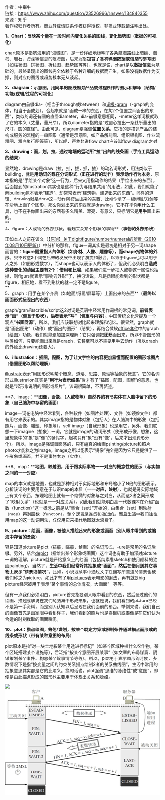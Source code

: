 作者：中崋牛  
链接：https://www.zhihu.com/question/23526966/answer/134840355  
来源：知乎  
著作权归作者所有。商业转载请联系作者获得授权，非商业转载请注明出处。  
  

**1、Chart：反映某个量在一段时间内变化关系的图线，变化趋势图**（**数据的可视化**）  
  
chart原本是指航海用的“海域图”，是一份详细地标明了各条航海路线上暗礁、海岛、岩石、海深等信息的航海图，后来泛指**包含了各种详细数据或信息的参考图**（如柱状图，饼状图，折线图，趋势图等等），也就是说，chart是以**数据信息**为基础的，最终呈现出的图线完全依赖于各种详细的数据而产生，如果没有数据作为支撑，则对应的图线或趋势根本无从谈起。  
  
**2、diagram：示意图，用简单的图线框对产品或过程所作的图示和解释**（**结构/功能/逻辑/过程的可视化**）  
  
diagram由前缀dia-（相当于through或between）和[词根-gram](https://www.zhihu.com/search?q=%E8%AF%8D%E6%A0%B9-gram&search_source=Entity&hybrid_search_source=Entity&hybrid_search_extra=%7B%22sourceType%22%3A%22answer%22%2C%22sourceId%22%3A134840355%7D)（-graph的变体，相当于画或划），合起来就是“画成一串的东西，在某2个位置之间画出的东西”，类似的词还有圆的直径diameter，dia-前缀意思相同，-meter这样词根就取了它的本义（丈量，量尺寸），所以diameter指的是“过圆心拉出一条线所量出的尺寸，圆的直径”。由此可见，diagram更强调**位置关系**，它指的是描述产品的结构或服务的流程的一串图形（通常是示意图，如产品解剖图、组织架构图、作业流程图、程序执行图等等），所以呢，严格地说[flow chart](https://www.zhihu.com/search?q=flow%20chart&search_source=Entity&hybrid_search_source=Entity&hybrid_search_extra=%7B%22sourceType%22%3A%22answer%22%2C%22sourceId%22%3A134840355%7D)应该叫flow diagram才对  
  
**3、drawing：画，划，拉，通过笔端的运动所“拉”出的的线条画**（**手持工具运动的结果**）  
  
显然地，drawing是draw（拉，扯，拔，抓，抽）的动名词形式，用法类似于building，就是**用动词的现在分词形式（正在进行的动作）表示动作行为本身**，原本指的是“手绘某个对象”这一行为，后来又用指动作的结果（手绘出来的东西），后面提到的illustration其实也是这种“行为与结果共用”的用法，如此，我们就能了解[building](https://www.zhihu.com/search?q=building&search_source=Entity&hybrid_search_source=Entity&hybrid_search_extra=%7B%22sourceType%22%3A%22answer%22%2C%22sourceId%22%3A134840355%7D)原本表示“建造”，却常常表示“建筑物，建造出来的东西”。同样的道理，drawing就是draw这一动作所衍生出来的东西，比如你拿了一根树脂/刀剑等在沙地上画了个图形，那么你划出来的东西就是drawing，它不在乎你用什么工具，也不在乎你画出来的东西有多么精美、漂亮、有意义，只标明它是**用手**画出来的。  
**  
4、figure：人或物的外部形状，看起来象某个形状的事物**（**事物的外部形状**）  
  
正如本人之前在该文（[【原创】关于digit/figure/number/numeral的辨析（2010年08月10日更新）](https://link.zhihu.com/?target=http%3A//hi.baidu.com/heartsoft2008/blog/item/4c0a04f43af906e27709d76e.html)）中分析的那样，figue一词其实是最初是相对于另一词shape而言的：**figure侧重指人的体形（如身材、人像、雕像等），而shape指物体的外形**。只不过这2个词在后来的发展中出现了演变和融合，以致于figure也可以用于人之外（如图形或数字），而shape也可以表示人的体形了，但我们必须明白**造成这种变化的动因主要有2个：借用和比喻**。如果我们进一步把人或物这一属性也抽掉，则figure就表示“事物的外形”了，换句话说，凡是肉眼能看到的形状都是figure，相反地，看不到形状的就一定不是figure。  
**  
5、graph：用手在某个介质（如地面/纸面/屏幕等）上画出来的东西**（**最终以画面形式呈现出的东西**）  
  
graph/gram和scrible/script这2对词是英语中经常用作词根的常见词，**前者表示“画”（侧重于形状），后者表示“写”（侧重与内容）**。中国传统文化常提及一个观点“**书画同源**”，所以，我们应该联想对比起来理解和记忆。很显然，graph就是“画出图形”（动作）或“画出的图形”（结果），再结合微软[office套件](https://www.zhihu.com/search?q=office%E5%A5%97%E4%BB%B6&search_source=Entity&hybrid_search_source=Entity&hybrid_search_extra=%7B%22sourceType%22%3A%22answer%22%2C%22sourceId%22%3A134840355%7D)中的graph（绘图）功能，我们就能更加加深理解：它只强调把**图形**画出来，所以不管图形的种类如何，只要能画出来就是graph，它甚至可以不需要用手去动作（所以graph的外延比drawing还要大）。  
  
**6、illustration：插图，配图，为了让文字性的内容更加易懂而配置的图形或图片**（**借重图形以帮助理解**）  
  
[illustrate](https://www.zhihu.com/search?q=illustrate&search_source=Entity&hybrid_search_source=Entity&hybrid_search_extra=%7B%22sourceType%22%3A%22answer%22%2C%22sourceId%22%3A134840355%7D)表示“用图形说明某个概念、道理、思路、原理等抽象的概念”。它的名词形式illustration其实是“**用行为表示结果**”后才有了“插图，配图，图解”的意思，也就是“起形象说明的图形或图片”。该词很简单，不再赘述。  
  
**7、image：****图像，画像，（人或物等）自然界的有形实体在人脑中留下的形象**（**自己脑海中存留的画面**）  
  
image一词在电脑中经常看到，各种软件（如图片处理）、文件（如镜像文件）都有用它来表示的。其实image指的是物体对象（包括人）在人脑海中的形象（包括照片、画像、雕塑、印象等），self image（自我形象）也是用它，另外，我们联想一下imagine（想象）一词，它就是image的动词形式（使形成形像，想象，这里想象中的“象”是“像”的通假字，起初只有“象”没有“像”，后来才出现词形分化）。所以，image是强调画面感的，只有逼真的绘画painting/picture和照片photo才能称之为image，image之所以能表示“镜像”完全是因为它只是提供了一个形象或画面，并不是事物本身（实体）。  
  
**8、map：****地图，映射图，用于跟实际事物一一对应的概念性的图示**（**与实物之间的一一对应**）  
  
map的本义就是地图，也就是那种相对于实际地形和布局缩小了N倍的图形表示。分析该词的主要用意在于认识map的本质（**一一对应，映射**），也就是说实际地域上有某个东西，按理地图上就有一个缩微的对象与之对应，从而这2者之间形成了“映射关系”（也就是一一对应关系）。如此我们就能明白高一代数课本在介绍“函数（function）”这一概念之前是从“集合（set）”开始的，由集合（set）到映射（map）再到函数（function），整个逻辑是连贯和递进的。而且生活中我们往往用map的这一动词用法，仅仅用它来指代地图就太浪费了。  
  
**9、picture：绘画，画像，被他人描绘出来的形象或画面**（**别人眼中看到的或脑海中存留的景象**）  
  
容易知道picture是pict（描摹，临摹，绘画）的名词形式，-ure是常见的名词后缀。另外，结合[depict](https://www.zhihu.com/search?q=depict&search_source=Entity&hybrid_search_source=Entity&hybrid_search_extra=%7B%22sourceType%22%3A%22answer%22%2C%22sourceId%22%3A134840355%7D)（描绘出某个形象或画面）这个词也有助于加深对picture一词的理解。picture就是严格意义上的绘画（包括纯素描sketch和使用颜料的油画painting）。当然了，**生活中我们经常将其抽象成“画面”，然后在借用到其它事物上表示“情景或情况”**。比如，小说或故事中通过文字性描写所营造的情景也被我们称之为picture，如此才有了用[pictures](https://www.zhihu.com/search?q=pictures&search_source=Entity&hybrid_search_source=Entity&hybrid_search_extra=%7B%22sourceType%22%3A%22answer%22%2C%22sourceId%22%3A134840355%7D)表示电影的用法，再有就是big picture经常被用于表示“某个事情的总体情况，大画面”，等等。  
  
但有一点我们必须明白，picture首先指是别人眼中看到的东西，然后通过他们的绘画、描述或解说在我们的脑海中形成形象，也就是说，我们看到的picture已经不是第一手资料，而是别人认知以后呈现在我们面前的东西。举例来说，我们自己的画像首先是画家眼中看到样子，我们看到的照片也是照相机或摄像是在它们认为合适的时刻截取的画面瞬间。  
  
**10、plot：描点绘图，筹划/谋划，按某个既定方案或限制条件通过描点而形成的线条或形状**（**带有某种意图的布局**）  
  
plot原本是指“对一块土地按某个用途进行标记”（如某个区域种植什么农作物，某个区域搭建某个设施等），后泛指“按某个意图开展某事”（如文章的布局谋篇、阴谋策划某个事件、构思某个故事情节等等）。所以，plot用于表示图形的时候，多数情况下是指“按变量之间的约束关系描点绘制2者的关系曲线图”，生活中常用的抽象意思其实都是它的比喻义。换句话说，plot强调“思维的脉络性”或“意图”，即便是由此描点形成的图形也主要用于体现出关系和脉络。  

![](https://picx.zhimg.com/80/v2-3f058cef8198f67d2513ef21a47a7ba7_720w.webp?source=1940ef5c)
![](https://github.com/chipfron/computer_network/blob/master/attachments/NeatReader-1691566797507.png)
